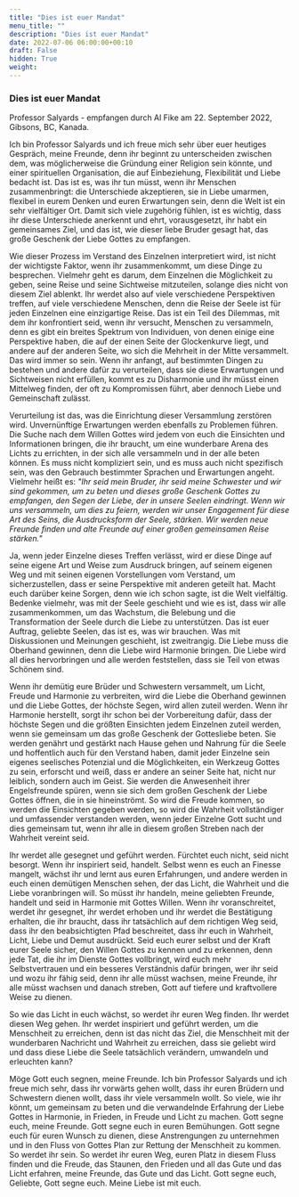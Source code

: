 ```yaml
---
title: "Dies ist euer Mandat"
menu_title: ""
description: "Dies ist euer Mandat"
date: 2022-07-06 06:00:00+00:10
draft: False
hidden: True
weight:
---
```

### Dies ist euer Mandat

Professor Salyards - empfangen durch Al Fike am 22. September 2022, Gibsons, BC, Kanada.

Ich bin Professor Salyards und ich freue mich sehr über euer heutiges Gespräch, meine Freunde, denn ihr beginnt zu unterscheiden zwischen dem, was möglicherweise die Gründung einer Religion sein könnte, und einer spirituellen Organisation, die auf Einbeziehung, Flexibilität und Liebe bedacht ist. Das ist es, was ihr tun müsst, wenn ihr Menschen zusammenbringt: die Unterschiede akzeptieren, sie in Liebe umarmen, flexibel in eurem Denken und euren Erwartungen sein, denn die Welt ist ein sehr vielfältiger Ort. Damit sich viele zugehörig fühlen, ist es wichtig, dass ihr diese Unterschiede anerkennt und ehrt, vorausgesetzt, ihr habt ein gemeinsames Ziel, und das ist, wie dieser liebe Bruder gesagt hat, das große Geschenk der Liebe Gottes zu empfangen.

Wie dieser Prozess im Verstand des Einzelnen interpretiert wird, ist nicht der wichtigste Faktor, wenn ihr zusammenkommt, um diese Dinge zu besprechen. Vielmehr geht es darum, dem Einzelnen die Möglichkeit zu geben, seine Reise und seine Sichtweise mitzuteilen, solange dies nicht von diesem Ziel ablenkt. Ihr werdet also auf viele verschiedene Perspektiven treffen, auf viele verschiedene Menschen, denn die Reise der Seele ist für jeden Einzelnen eine einzigartige Reise. Das ist ein Teil des Dilemmas, mit dem ihr konfrontiert seid, wenn ihr versucht, Menschen zu versammeln, denn es gibt ein breites Spektrum von Individuen, von denen einige eine Perspektive haben, die auf der einen Seite der Glockenkurve liegt, und andere auf der anderen Seite, wo sich die Mehrheit in der Mitte versammelt. Das wird immer so sein. Wenn ihr anfangt, auf bestimmten Dingen zu bestehen und andere dafür zu verurteilen, dass sie diese Erwartungen und Sichtweisen nicht erfüllen, kommt es zu Disharmonie und ihr müsst einen Mittelweg finden, der oft zu Kompromissen führt, aber dennoch Liebe und Gemeinschaft zulässt. 

Verurteilung ist das, was die Einrichtung dieser Versammlung zerstören wird. Unvernünftige Erwartungen werden ebenfalls zu Problemen führen. Die Suche nach dem Willen Gottes wird jedem von euch die Einsichten und Informationen bringen, die ihr braucht, um eine wunderbare Arena des Lichts zu errichten, in der sich alle versammeln und in der alle beten können. Es muss nicht kompliziert sein, und es muss auch nicht spezifisch sein, was den Gebrauch bestimmter Sprachen und Erwartungen angeht. Vielmehr heißt es: *"Ihr seid mein Bruder, ihr seid meine Schwester und wir sind gekommen, um zu beten und dieses große Geschenk Gottes zu empfangen, den Segen der Liebe, der in unsere Seelen eindringt. Wenn wir uns versammeln, um dies zu feiern, werden wir unser Engagement für diese Art des Seins, die Ausdrucksform der Seele, stärken. Wir werden neue Freunde finden und alte Freunde auf einer großen gemeinsamen Reise stärken."*

Ja, wenn jeder Einzelne dieses Treffen verlässt, wird er diese Dinge auf seine eigene Art und Weise zum Ausdruck bringen, auf seinem eigenen Weg und mit seinen eigenen Vorstellungen vom Verstand, um sicherzustellen, dass er seine Perspektive mit anderen geteilt hat. Macht euch darüber keine Sorgen, denn wie ich schon sagte, ist die Welt vielfältig. Bedenke vielmehr, was mit der Seele geschieht und wie es ist, dass wir alle zusammenkommen, um das Wachstum, die Belebung und die Transformation der Seele durch die Liebe zu unterstützen. Das ist euer Auftrag, geliebte Seelen, das ist es, was wir brauchen. Was mit Diskussionen und Meinungen geschieht, ist zweitrangig. Die Liebe muss die Oberhand gewinnen, denn die Liebe wird Harmonie bringen. Die Liebe wird all dies hervorbringen und alle werden feststellen, dass sie Teil von etwas Schönem sind.

Wenn ihr demütig eure Brüder und Schwestern versammelt, um Licht, Freude und Harmonie zu verbreiten, wird die Liebe die Oberhand gewinnen und die Liebe Gottes, der höchste Segen, wird allen zuteil werden. Wenn ihr Harmonie herstellt, sorgt ihr schon bei der Vorbereitung dafür, dass der höchste Segen und die größten Einsichten jedem Einzelnen zuteil werden, wenn sie gemeinsam um das große Geschenk der Gottesliebe beten. Sie werden genährt und gestärkt nach Hause gehen und Nahrung für die Seele und hoffentlich auch für den Verstand haben, damit jeder Einzelne sein eigenes seelisches Potenzial und die Möglichkeiten, ein Werkzeug Gottes zu sein, erforscht und weiß, dass er andere an seiner Seite hat, nicht nur leiblich, sondern auch im Geist. Sie werden die Anwesenheit ihrer Engelsfreunde spüren, wenn sie sich dem großen Geschenk der Liebe Gottes öffnen, die in sie hineinströmt. So wird die Freude kommen, so werden die Einsichten gegeben werden, so wird die Wahrheit vollständiger und umfassender verstanden werden, wenn jeder Einzelne Gott sucht und dies gemeinsam tut, wenn ihr alle in diesem großen Streben nach der Wahrheit vereint seid.

Ihr werdet alle gesegnet und geführt werden. Fürchtet euch nicht, seid nicht besorgt. Wenn ihr inspiriert seid, handelt. Selbst wenn es euch an Finesse mangelt, wächst ihr und lernt aus euren Erfahrungen, und andere werden in euch einen demütigen Menschen sehen, der das Licht, die Wahrheit und die Liebe voranbringen will. So müsst ihr handeln, meine geliebten Freunde, handelt und seid in Harmonie mit Gottes Willen. Wenn ihr voranschreitet, werdet ihr gesegnet, ihr werdet erhoben und ihr werdet die Bestätigung erhalten, die ihr braucht, dass ihr tatsächlich auf dem richtigen Weg seid, dass ihr den beabsichtigten Pfad beschreitet, dass ihr euch in Wahrheit, Licht, Liebe und Demut ausdrückt. Seid euch eurer selbst und der Kraft eurer Seele sicher, den Willen Gottes zu kennen und zu erkennen, denn jede Tat, die ihr im Dienste Gottes vollbringt, wird euch mehr Selbstvertrauen und ein besseres Verständnis dafür bringen, wer ihr seid und wozu ihr fähig seid, denn ihr alle müsst wachsen, meine Freunde, ihr alle müsst wachsen und danach streben, Gott auf tiefere und kraftvollere Weise zu dienen.

So wie das Licht in euch wächst, so werdet ihr euren Weg finden. Ihr werdet diesen Weg gehen. Ihr werdet inspiriert und geführt werden, um die Menschheit zu erreichen, denn ist das nicht das Ziel, die Menschheit mit der wunderbaren Nachricht und Wahrheit zu erreichen, dass sie geliebt wird und dass diese Liebe die Seele tatsächlich verändern, umwandeln und erleuchten kann?

Möge Gott euch segnen, meine Freunde. Ich bin Professor Salyards und ich freue mich sehr, dass ihr vorwärts gehen wollt, dass ihr euren Brüdern und Schwestern dienen wollt, dass ihr viele versammeln wollt. So viele, wie ihr könnt, um gemeinsam zu beten und die verwandelnde Erfahrung der Liebe Gottes in Harmonie, in Frieden, in Freude und Licht zu machen. Gott segne euch, meine Freunde. Gott segne euch in euren Bemühungen. Gott segne euch für euren Wunsch zu dienen, diese Anstrengungen zu unternehmen und in den Fluss von Gottes Plan zur Rettung der Menschheit zu kommen. So werdet ihr sein. So werdet ihr euren Weg, euren Platz in diesem Fluss finden und die Freude, das Staunen, den Frieden und all das Gute und das Licht erfahren, meine Freunde, das Gute und das Licht. Gott segne euch, Geliebte, Gott segne euch. Meine Liebe ist mit euch. 
